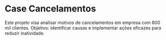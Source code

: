 # Case Cancelamentos
 Este projeto visa analisar motivos de cancelamentos em empresa com 800 mil clientes. Objetivo: identificar causas e implementar ações eficazes para reduzir inatividade.
